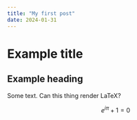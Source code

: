 ```yaml
---
title: "My first post"
date: 2024-01-31
---
```


# Example title

## Example heading

Some text. Can this thing render LaTeX?

$$
e^{i \pi} + 1 = 0
$$
